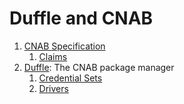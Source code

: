# Duffle and CNAB

1. [CNAB Specification](./100-CNAB.md)
    1. [Claims](./101-claims.md)
2. [Duffle](./200-CNAB.md): The CNAB package manager
    1. [Credential Sets](201-credentialset.md)
    2. [Drivers](202-drivers.md)

